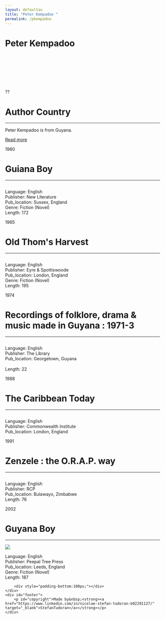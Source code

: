 ```yaml
---
layout: defaultau
title: "Peter Kempadoo "
permalink: /pkempadoo
---
```

<!-- partial:index.partial.html -->
<div class="content">
    <h1>Peter Kempadoo</h1>
    <div class="quote">
        <div><img src="" class="logo"></div>
    </div>
    <div class="timeline">
        <div style="padding-bottom:100px;"></div>
        <div class="block">
            <div class="date right"><p class="right">??</p></div>
            <div class="dot"></div>
            <div class="left first">
                <h1>Author Country</h1><hr>
            <p>Peter Kempadoo is from Guyana.</p>
                <a href="https://en.wikipedia.org/wiki/Peter_Kempadoo" target="_blank">Read more</a>
            </div>
        </div>
        <div class="block">
            <div class="date left"><p class="left">1960</p></div>
            <div class="dot"></div>
            <div class="right">
                <h1>Guiana Boy</h1><hr>
                <p><img src=""></p>
                <p>
                Language: English<br/>
                Publisher: New Literature<br/>
                Pub_location: Sussex, England<br/>
                Genre: Fiction (Novel)<br/>
                Length: 172</p>
            </div>
        </div>
        <div class="block">
            <div class="date right"><p class="right">1965</p></div>
            <div class="dot"></div>
            <div class="left hide">
                <h1>Old Thom's Harvest</h1><hr>
                <p><img src=""></p>
                <p>Language: English<br/>
                Publisher: Eyre & Spottiswoode<br/>
                Pub_location: London, England<br/>
                Genre: Fiction (Novel)<br/>
                Length: 195</p>
            </div>
        </div>
        <div class="block">
            <div class="date left"><p class="left">1974</p></div>
            <div class="dot"></div>
            <div class="right hide">
                <h1>Recordings of folklore, drama & music made in Guyana : 1971-3</h1><hr>
                <p><img src=""></p>
                <p>Language: English<br/>
                Publisher: The Library<br/>
                Pub_location: Georgetown, Guyana<br/><br/>
                Length: 22</p>
            </div>
        </div>
        <div class="block">
            <div class="date right"><p class="right">1988</p></div>
            <div class="dot"></div>
            <div class="left hide">
                <h1>The Caribbean Today</h1><hr>
                <p><img src=""></p>
                <p>Language: English<br/>
                Publisher: Commonwealth Institute<br/>
                Pub_location: London, England<br/></p>
            </div>
        </div>
        <div class="block">
            <div class="date right"><p class="left">1991</p></div>
            <div class="dot"></div>
            <div class="right hide">
                <h1>Zenzele : the O.R.A.P. way</h1><hr>
                <p><img src=""></p>
                <p>Language: English<br/>
                Publisher: RCP<br/>
                Pub_location: Bulawayo, Zimbabwe<br/>
                Length: 76</p>
            </div>
        </div>
        <div class="block">
            <div class="date right"><p class="right">2002</p></div>
            <div class="dot"></div>
            <div class="left hide">
                <h1>Guyana Boy</h1><hr>
                <p><img src="https://covers.openlibrary.org/b/id/12660234-L.jpg"></p>
                <p>Language: English<br/>
                Publisher: Peepal Tree Press<br/>
                Pub_location: Leeds, England<br/>
                Genre: Fiction (Novel)<br/>
                Length: 187</p>
            </div>
        </div>
       
        <div style="padding-bottom:100px;"></div>
    </div>
    <div id="footer">
        <p id="copyright">Made by&nbsp;<strong><a href="https://www.linkedin.com/in/nicolae-stefan-tudoran-b02291127/" target="_blank">StefanTudoran</a></strong></p>
    </div>
</div>
<!-- partial -->
  <script src='https://cdnjs.cloudflare.com/ajax/libs/jquery/3.1.1/jquery.min.js'></script><script  src="assets/js/authorscript.js"></script>
